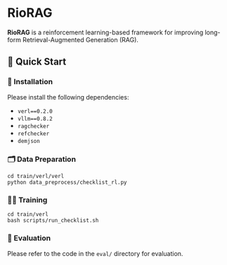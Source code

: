 # RioRAG

**RioRAG** is a reinforcement learning-based framework for improving long-form Retrieval-Augmented Generation (RAG).

## 🚀 Quick Start

### 🔧 Installation

Please install the following dependencies:

- `verl==0.2.0`
- `vllm==0.8.2`
- `ragchecker`
- `refchecker`
- `demjson`

### 🗂️ Data Preparation

```
cd train/verl/verl
python data_preprocess/checklist_rl.py
```

### 🏋️‍♀️ Training

```
cd train/verl
bash scripts/run_checklist.sh
```

### 🧪 Evaluation

Please refer to the code in the `eval/` directory for evaluation.
